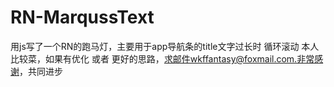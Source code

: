 # RN-MarqussText
用js写了一个RN的跑马灯，主要用于app导航条的title文字过长时 循环滚动
本人比较菜，如果有优化 或者 更好的思路，求邮件wkffantasy@foxmail.com.非常感谢，共同进步
